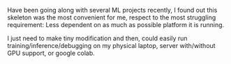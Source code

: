 Have been going along with several ML projects recently, I found out this skeleton was the most convenient for me, respect to the most struggling requirement: Less dependent on as much as possible platform it is running. 

I just need to make tiny modification and then, could easily run training/inference/debugging on my physical laptop, server with/without GPU support, or google colab.
 